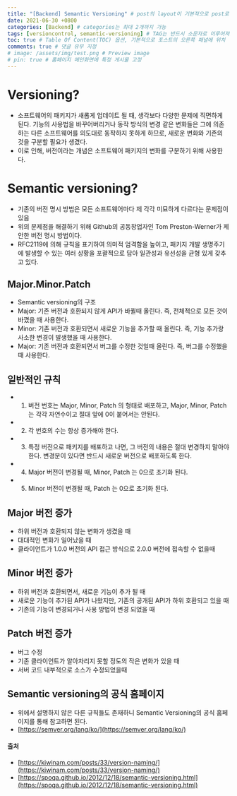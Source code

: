 ```yaml
---
title: "[Backend] Semantic Versioning" # post의 layout이 기본적으로 post로 설정되어있어서 Front Matter에 따로 layout변수를 만들어 주지 않아도 됨
date: 2021-06-30 +0800
categories: [Backend] # categories는 최대 2개까지 가능
tags: [versioncontrol, semantic-versioning] # TAG는 반드시 소문자로 이루어져야함, 0~무한개까지 지정 가능
toc: true # Table Of Content(TOC) 옵션, 기본적으로 포스트의 오른쪽 패널에 위치
comments: true # 댓글 유무 지정
# image: /assets/img/test.png # Preview image
# pin: true # 홈페이지 메인화면에 특정 게시물 고정
---
```


# Versioning?
- 소프트웨어의 패키지가 새롭게 업데이트 될 때, 생각보다 다양한 문제에 직면하게 된다. 기능의 사용법을 바꾸어버리거나 동작 방식의 변경 같은 변화들은 그에 의존하는 다른 소프트웨어를 의도대로 동작하지 못하게 하므로, 새로운 변화와 기존의 것을 구분할 필요가 생겼다.
- 이로 인해, 버전이라는 개념은 소프트웨어 패키지의 변화를 구분하기 위해 사용한다.

# Semantic versioning?
- 기존의 버전 명시 방법은 모든 소프트웨어마다 제 각각 미묘하게 다르다는 문제점이 있음
- 위의 문제점을 해결하기 위해 Github의 공동창업자인 Tom Preston-Werner가 제안한 버전 명시 방법이다.
- RFC2119에 의해 규칙을 표기하여 의미적 엄격함을 높이고, 패키지 개발 생명주기에 발생할 수 있는 여러 상황을 포괄적으로 담아 일관성과 유선성을 균형 있게 갖추고 있다.

## Major.Minor.Patch
- Semantic versioning의 구조
- Major: 기존 버전과 호환되지 않게 API가 바뀔때 올린다. 즉, 전체적으로 모든 것이 바꼈을 때 사용한다.
- Minor: 기존 버전과 호환되면서 새로운 기능을 추가할 때 올린다. 즉, 기능 추가랑 사소한 변경이 발생했을 때 사용한다.
- Major: 기존 버전과 호환되면서 버그를 수정한 것일때 올린다. 즉, 버그를 수정했을 때 사용한다.

## 일반적인 규칙
- 1) 버전 번호는 Major, Minor, Patch 의 형태로 배포하고, Major, Minor, Patch 는 각각 자연수이고 절대 앞에 0이 붙어서는 안된다.
- 2) 각 번호의 수는 항상 증가해야 한다.
- 3) 특정 버전으로 패키지를 배포하고 나면, 그 버전의 내용은 절대 변경하지 말아야한다. 변경분이 있다면 반드시 새로운 버전으로 배포하도록 한다.
- 4) Major 버전이 변경될 때, Minor, Patch 는 0으로 초기화 된다.
- 5) Minor 버전이 변경될 때, Patch 는 0으로 초기화 된다.

## Major 버전 증가
- 하위 버전과 호환되지 않는 변화가 생겼을 때
- 대대적인 변화가 일어났을 때
- 클라이언트가 1.0.0 버전의 API 접근 방식으로 2.0.0 버전에 접속할 수 없을때

## Minor 버전 증가
- 하위 버전과 호환되면서, 새로운 기능이 추가 될 때
- 새로운 기능이 추가된 API가 나왔지만, 기존의 공개된 API가 하위 호환되고 있을 때
- 기존의 기능이 변경되거나 사용 방법이 변경 되었을 때

## Patch 버전 증가
- 버그 수정
- 기존 클라이언트가 알아차리지 못할 정도의 작은 변화가 있을 때
- 서버 코드 내부적으로 소스가 수정되었을때

## Semantic versioning의 공식 홈페이지
- 위에서 설명하지 않은 다른 규칙들도 존재하니 Semantic Versioning의 공식 홈페이지를 통해 참고하면 된다.
- [https://semver.org/lang/ko/](https://semver.org/lang/ko/)

#### 출처
- [https://kiwinam.com/posts/33/version-naming/](https://kiwinam.com/posts/33/version-naming/)
- [https://spoqa.github.io/2012/12/18/semantic-versioning.html](https://spoqa.github.io/2012/12/18/semantic-versioning.html)